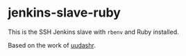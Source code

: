 # jenkins-slave-ruby

This is the SSH Jenkins slave with `rbenv` and Ruby installed. 

Based on the work of [uudashr](https://github.com/uudashr/jenkins-ssh-slave-docker).
